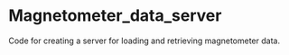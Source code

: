 # Magnetometer_data_server
Code for creating a server for loading and retrieving magnetometer data.
